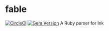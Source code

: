 # fable
[![CircleCI](https://circleci.com/gh/tcannonfodder/fable.svg?style=svg)](https://circleci.com/gh/tcannonfodder/fable) [![Gem Version](https://badge.fury.io/rb/fable.svg)](https://badge.fury.io/rb/fable) 
A Ruby parser for Ink
